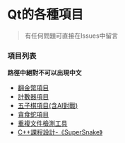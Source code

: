 # Qt的各種項目
> 有任何問題可直接在Issues中留言
### 項目列表
__路徑中絕對不可以出現中文__
- [翻金幣項目](https://github.com/ngiokweng/QtProject/tree/master/CoinFlip)
- [計數器項目](https://github.com/ngiokweng/QtProject/tree/master/Calculator)
- [五子棋項目(含AI對戰)](https://github.com/ngiokweng/QtProject/tree/master/Gobang)
- [貪食蛇項目](https://github.com/ngiokweng/QtProject/tree/master/Snake)
- [重複文件檢測工具](https://github.com/ngiokweng/QtProject/tree/master/CheckFileRepeat)
- [C++課程設計-《SuperSnake》](https://github.com/ngiokweng/QtProject/tree/master/SuperSnake)
